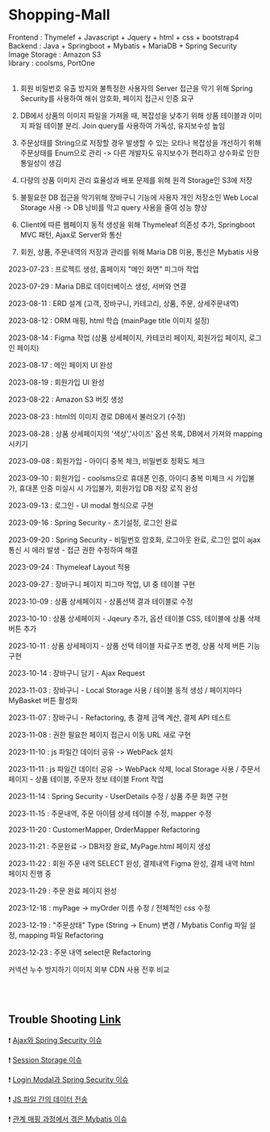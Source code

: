 ﻿# Shopping-Mall

Frontend : Thymelef + Javascript + Jquery + html + css + bootstrap4 <Br>
Backend : Java + Springboot + Mybatis + MariaDB + Spring Security <br>
Image Storage : Amazon S3 <br>
library : coolsms, PortOne <br><Br>

1. 회원 비밀번호 유출 방지와 불특정한 사용자의 Server 접근을 막기 위해 Spring Security를 사용하여 해쉬 암호화, 페이지 접근시 인증 요구<br>
2. DB에서 상품의 이미지 파일을 가져올 때, 복잡성을 낮추기 위해 상품 테이블과 이미지 파일 테이블 분리. Join query를 사용하여 가독성, 유지보수성 높임<br>
3. 주문상태를 String으로 저장할 경우 발생할 수 있는 오타나 복잡성을 개선하기 위해 주문상태를 Enum으로 관리 -> 다른 개발자도 유지보수가 편리하고 상수화로 인한 통일성이 생김<Br>
4. 다량의 상품 이미지 관리 효율성과 배포 문제를 위해 원격 Storage인 S3에 저장 <br>
6. 불필요한 DB 접근을 막기위해 장바구니 기능에 사용자 개인 저장소인 Web Local Storage 사용 -> DB 낭비를 막고 query 사용을 줄여 성능 향상 <br>

2. Client에 따른 웹페이지 동적 생성을 위해 Thymeleaf 의존성 추가, Springboot MVC 패턴, Ajax로 Server와 통신 <br>
1. 회원, 상품, 주문내역의 저장과 관리를 위해 Maria DB 이용, 통신은 Mybatis 사용 <br>

2023-07-23 : 프로젝트 생성, 홈페이지 "메인 화면" 피그마 작업

2023-07-29 : Maria DB로 데이터베이스 생성, 서버와 연결

2023-08-11 : ERD 설계 (고객, 장바구니, 카테고리, 상품, 주문, 상세주문내역)

2023-08-12 : ORM 매핑, html 학습 (mainPage title 이미지 설정)

2023-08-14 : Figma 작업 (상품 상세페이지, 카테코리 페이지, 회원가입 페이지, 로그인 페이지)

2023-08-17 : 메인 페이지 UI 완성

2023-08-19 :  회원가입 UI 완성

2023-08-22 : Amazon S3 버킷 생성

2023-08-23 : html의 이미지 경로 DB에서 불러오기 (수정)

2023-08-28 : 상품 상세페이지의 '색상','사이즈' 옵션 목록, DB에서 가져와 mapping 시키기

2023-09-08 : 회원가입 - 아이디 중복 체크, 비밀번호 정확도 체크

2023-09-10 : 회원가입 - coolsms으로 휴대폰 인증, 아이디 중복 미체크 시 가입불가, 휴대폰 인증 미실시 시 가입불가, 회원가입 DB 저장 로직 완성

2023-09-13 : 로그인 - UI modal 형식으로 구현

2023-09-16 : Spring Security - 초기설정, 로그인 완료

2023-09-20 : Spring Security - 비밀번호 암호화, 로그아웃 완료, 로그인 없이 ajax 통신 시 에러 발생 - 접근 권한 수정하여 해결

2023-09-24 : Thymeleaf Layout 적용

2023-09-27 : 장바구니 페이지 피그마 작업, UI 중 테이블 구현

2023-10-09 : 상품 상세페이지 - 상품선택 결과 테이블로 수정

2023-10-10 : 상품 상세페이지 - Jqeury 추가, 옵션 테이블 CSS, 테이블에 상품 삭제 버튼 추가

2023-10-11 : 상품 상세페이지 - 상품 선택 테이블 자료구조 변경, 상품 삭제 버튼 기능 구현

2023-10-14 : 장바구니 담기 - Ajax Request

2023-11-03 : 장바구니 - Local Storage 사용 / 테이블 동적 생성 / 페이지마다 MyBasket 버튼 활성화

2023-11-07 : 장바구니 - Refactoring, 총 결제 금액 계산, 결제 API 테스트

2023-11-08 : 권한 필요한 페이지 접근시 이동 URL 새로 구현

2023-11-10 : js 파일간 데이터 공유 -> WebPack 설치

2023-11-11 : js 파일간 데이터 공유 -> WebPack 삭제, local Storage 사용   /   주문서 페이지 - 상품 테이블, 주문자 정보 테이블 Front 작업

2023-11-14 : Spring Security - UserDetails 수정 / 상품 주문 화면 구현

2023-11-15 : 주문내역, 주문 아이템 상세 테이블 수정, mapper 수정

2023-11-20 : CustomerMapper, OrderMapper Refactoring

2023-11-21 : 주문완료 -> DB저장 완료, MyPage.html 페이지 생성

2023-11-22 : 회원 주문 내역 SELECT 완성, 결제내역 Figma 완성, 결제 내역 html 페이지 진행 중

2023-11-29 : 주문 완료 페이지 완성

2023-12-18 : myPage -> myOrder 이름 수정  /  전체적인 css 수정

2023-12-19 : "주문상태" Type (String -> Enum) 변경 / Mybatis Config 파일 설정, mapping 파일 Refactoring

2023-12-23 : 주문 내역 select문 Refactoring

커넥션 누수 방지하기
이미지 외부 CDN 사용 전후 비교

<br><br>

## Trouble Shooting [Link](https://sky-pail-416.notion.site/Trouble-Shooting-f4dfed6ea5e74e429cf9a77326927e49?pvs=4)

❗ [Ajax와 Spring Security 이슈](https://sky-pail-416.notion.site/Ajax-Spring-Security-8223e0b6bd4943bda85787aa805d6aa9?pvs=4)

❗ [Session Storage 이슈](https://sky-pail-416.notion.site/Session-Storage-22f01785b0a0492b9fe5eb7915b0dfcf?pvs=4)

❗ [Login Modal과 Spring Security 이슈](https://sky-pail-416.notion.site/Login-Modal-Spring-Security-3fa1959914744b13877e7b0866d32b6d?pvs=4)

❗ [JS 파일 간의 데이터 전송](https://sky-pail-416.notion.site/JS-1fe7e289d1e04780a0a1d964527b2d13?pvs=4)

❗ [관계 매핑 과정에서 겪은 Mybatis 이슈](https://sky-pail-416.notion.site/Mybatis-59c011c4c6454de4ac79ed46b8e202d6?pvs=4)
